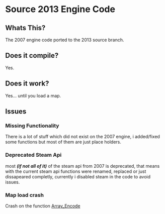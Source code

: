 # Source 2013 Engine Code
## Whats This?
The 2007 engine code ported to the 2013 source branch.
## Does it compile?
Yes.
## Does it work?
Yes... until you load a map.
## Issues
### Missing Functionality
There is a lot of stuff which did not exist on the 2007 engine, i added/fixed some functions but most of them are just place holders.
### Deprecated Steam Api
most ***(if not all of it)*** of the steam api from 2007 is deprecated, that means with the current steam api functions were renamed, replaced or just dissapeared completly, currently i disabled steam in the code to avoid issues.
### Map load crash
Crash on the function [Array_Encode](engine/dt_encode.cpp#L786)
